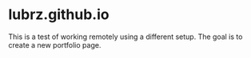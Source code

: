 # lubrz.github.io

This is a test of working remotely using a different setup. The goal is to create a new portfolio page.